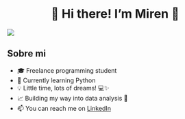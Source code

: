 <div align="center">
<h1 align="center"> 👋 Hi there! I’m Miren 👀 </h1>
</div>
<img src="https://imgur.com/a/5ogFUGT.mp4">

## Sobre mi

- 🎓 Freelance programming student
- 🐍 Currently learning Python
- 💡 Little time, lots of dreams! 💻✨
- 📈 Building my way into data analysis 🚀
- 📫 You can reach me on [LinkedIn](https://linkedin.com/in/miren-arribas)
<br>


